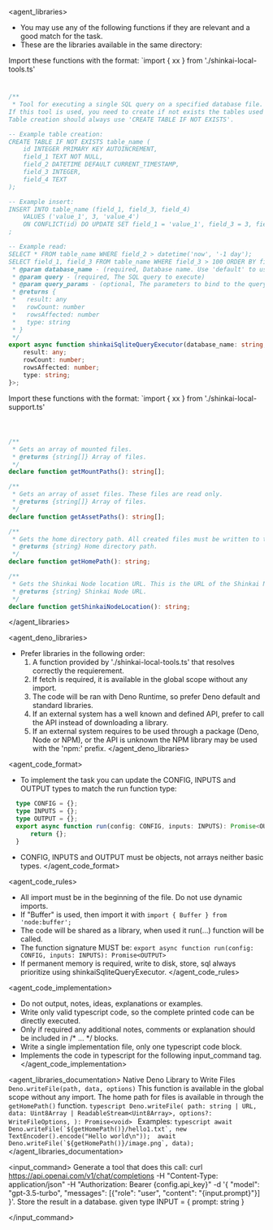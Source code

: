 
<agent_libraries>
  * You may use any of the following functions if they are relevant and a good match for the task.
  * These are the libraries available in the same directory:

  Import these functions with the format: `import { xx } from './shinkai-local-tools.ts'                   
# <shinkai-local-tools>
```typescript
/**
 * Tool for executing a single SQL query on a specified database file. 
If this tool is used, you need to create if not exists the tables used other queries.
Table creation should always use 'CREATE TABLE IF NOT EXISTS'.

-- Example table creation:
CREATE TABLE IF NOT EXISTS table_name (
    id INTEGER PRIMARY KEY AUTOINCREMENT,
    field_1 TEXT NOT NULL,
    field_2 DATETIME DEFAULT CURRENT_TIMESTAMP,
    field_3 INTEGER,
    field_4 TEXT
);

-- Example insert:
INSERT INTO table_name (field_1, field_3, field_4) 
    VALUES ('value_1', 3, 'value_4')
    ON CONFLICT(id) DO UPDATE SET field_1 = 'value_1', field_3 = 3, field_4 = 'value_4';
;

-- Example read:
SELECT * FROM table_name WHERE field_2 > datetime('now', '-1 day');
SELECT field_1, field_3 FROM table_name WHERE field_3 > 100 ORDER BY field_2 DESC LIMIT 10;
 * @param database_name - (required, Database name. Use 'default' to use default database) 
 * @param query - (required, The SQL query to execute) 
 * @param query_params - (optional, The parameters to bind to the query) , default: undefined
 * @returns {
 *   result: any 
 *   rowCount: number 
 *   rowsAffected: number 
 *   type: string 
 * }
 */
export async function shinkaiSqliteQueryExecutor(database_name: string, query: string, query_params?: any[]): Promise<{
    result: any;
    rowCount: number;
    rowsAffected: number;
    type: string;
}>;


```
  </shinkai-local-tools>

Import these functions with the format: `import { xx } from './shinkai-local-support.ts'                   
# <shinkai-local-support>
```typescript

/**
 * Gets an array of mounted files.
 * @returns {string[]} Array of files.
 */
declare function getMountPaths(): string[];

/**
 * Gets an array of asset files. These files are read only.
 * @returns {string[]} Array of files.
 */
declare function getAssetPaths(): string[];

/**
 * Gets the home directory path. All created files must be written to this directory.
 * @returns {string} Home directory path.
 */
declare function getHomePath(): string;

/**
 * Gets the Shinkai Node location URL. This is the URL of the Shinkai Node server.
 * @returns {string} Shinkai Node URL.
 */
declare function getShinkaiNodeLocation(): string;

```
  </shinkai-local-support>

</agent_libraries>

<agent_deno_libraries>
  * Prefer libraries in the following order:
    1. A function provided by './shinkai-local-tools.ts' that resolves correctly the requierement.
    2. If fetch is required, it is available in the global scope without any import.
    3. The code will be ran with Deno Runtime, so prefer Deno default and standard libraries.
    4. If an external system has a well known and defined API, prefer to call the API instead of downloading a library.
    5. If an external system requires to be used through a package (Deno, Node or NPM), or the API is unknown the NPM library may be used with the 'npm:' prefix.
</agent_deno_libraries>

<agent_code_format>
  * To implement the task you can update the CONFIG, INPUTS and OUTPUT types to match the run function type:
  ```typescript
    type CONFIG = {};
    type INPUTS = {};
    type OUTPUT = {};
    export async function run(config: CONFIG, inputs: INPUTS): Promise<OUTPUT> {
        return {};
    }
  ```
  * CONFIG, INPUTS and OUTPUT must be objects, not arrays neither basic types.
</agent_code_format>

<agent_code_rules>
  * All import must be in the beginning of the file. Do not use dynamic imports.
  * If "Buffer" is used, then import it with `import { Buffer } from 'node:buffer';`
  * The code will be shared as a library, when used it run(...) function will be called.
  * The function signature MUST be: `export async function run(config: CONFIG, inputs: INPUTS): Promise<OUTPUT>`
  * If permanent memory is required, write to disk, store, sql always prioritize using shinkaiSqliteQueryExecutor.
</agent_code_rules>

<agent_code_implementation>
  * Do not output, notes, ideas, explanations or examples.
  * Write only valid typescript code, so the complete printed code can be directly executed.
  * Only if required any additional notes, comments or explanation should be included in /* ... */ blocks.
  * Write a single implementation file, only one typescript code block.
  * Implements the code in typescript for the following input_command tag.
</agent_code_implementation>

<agent_libraries_documentation>
  <deno>
    Native Deno Library to Write Files `Deno.writeFile(path, data, options)`
    This function is available in the global scope without any import.
    The home path for files is available in through the `getHomePath()` function.
    ```typescript
      Deno.writeFile(
        path: string | URL,
        data: Uint8Array | ReadableStream<Uint8Array>,
        options?: WriteFileOptions,
      ): Promise<void>
    ```
    Examples:
    ```typescript
      await Deno.writeFile(`${getHomePath()}/hello1.txt`, new TextEncoder().encode("Hello world\n")); 
      await Deno.writeFile(`${getHomePath()}/image.png`, data);
    ```
  </deno>
</agent_libraries_documentation>

<input_command>
Generate a tool that does this call: curl https://api.openai.com/v1/chat/completions   -H "Content-Type: application/json"   -H "Authorization: Bearer {config.api_key}"   -d '{
    "model": "gpt-3.5-turbo",
    "messages": [{"role": "user", "content": "{input.prompt}"}]
  }'. Store the result in a database. given type INPUT = { prompt: string }


</input_command>

